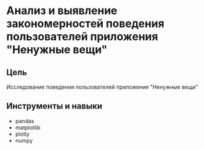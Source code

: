 # Анализ и выявление закономерностей поведения пользователей приложения "Ненужные вещи"

## Цель
Исследование поведения пользователей приложения "Ненужные вещи"

## Инструменты и навыки
- pandas
- matplotlib
- plotly
- numpy
